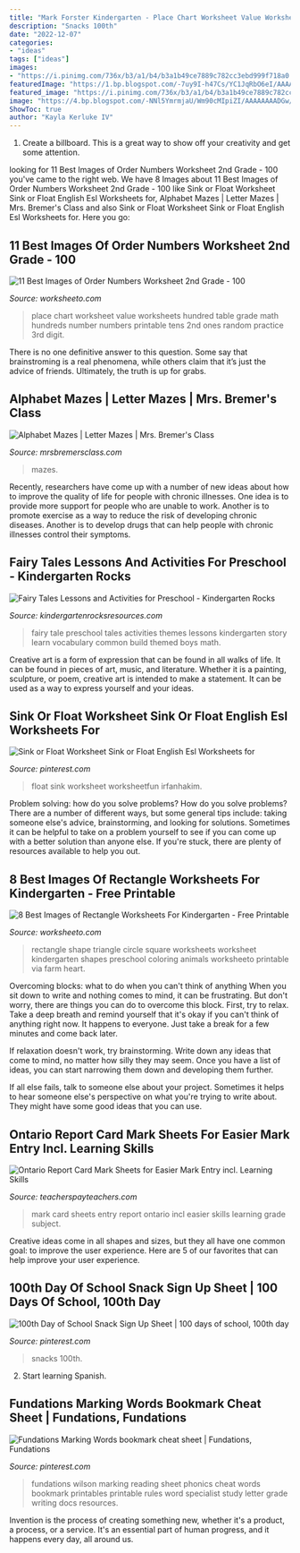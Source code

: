 ```yaml
---
title: "Mark Forster Kindergarten - Place Chart Worksheet Value Worksheets Hundred Table Grade Math Hundreds Number Numbers Printable Tens 2nd Ones Random Practice 3rd Digit"
description: "Snacks 100th"
date: "2022-12-07"
categories:
- "ideas"
tags: ["ideas"]
images:
- "https://i.pinimg.com/736x/b3/a1/b4/b3a1b49ce7889c782cc3ebd999f718a0.jpg"
featuredImage: "https://1.bp.blogspot.com/-7uy9I-h47Cs/YC1JqRbO6eI/AAAAAAAAb5U/YsWqAI2jjiAw7dhORsieuZEysFQyDs5OwCLcBGAsYHQ/s960/Alphabet%2Bletter%2Bmazes%2Buppercase%2Band%2Blowercase%2Bletter%2Blearning%2Bin%2BKindergarten%2Band%2BFirst%2BGrade.PNG"
featured_image: "https://i.pinimg.com/736x/b3/a1/b4/b3a1b49ce7889c782cc3ebd999f718a0.jpg"
image: "https://4.bp.blogspot.com/-NNl5YmrmjaU/Wm90cMIpiZI/AAAAAAAADGw/WaS4st7yG6k8CDzSAv726oFXr0ZLyx8yACLcBGAs/s1600/2018-01-29%2B12_46_25-Pinterest%2BPins%2B-%2BPowerPoint.png"
ShowToc: true
author: "Kayla Kerluke IV"
---
```



1. Create a billboard. This is a great way to show off your creativity and get some attention.

	

		
looking for 11 Best Images of Order Numbers Worksheet 2nd Grade - 100 you've came to the right web. We have 8 Images about 11 Best Images of Order Numbers Worksheet 2nd Grade - 100 like Sink or Float Worksheet Sink or Float English Esl Worksheets for, Alphabet Mazes | Letter Mazes | Mrs. Bremer&#039;s Class and also Sink or Float Worksheet Sink or Float English Esl Worksheets for. Here you go:
		
    
## 11 Best Images Of Order Numbers Worksheet 2nd Grade - 100

<img loading=lazy src="http://www.worksheeto.com/postpic/2014/05/one-hundred-chart-worksheet_715497.png" onerror="this.onerror=null;this.src='https://tse1.mm.bing.net/th?id=OIP.0nCHKGsQQRTsqSUGdPqPjQHaJl&amp;pid=15.1';" alt="11 Best Images of Order Numbers Worksheet 2nd Grade - 100">

_Source: worksheeto.com_

>place chart worksheet value worksheets hundred table grade math hundreds number numbers printable tens 2nd ones random practice 3rd digit. 

	

There is no one definitive answer to this question. Some say that brainstroming is a real phenomena, while others claim that it’s just the advice of friends. Ultimately, the truth is up for grabs.

    
## Alphabet Mazes | Letter Mazes | Mrs. Bremer&#039;s Class

<img loading=lazy src="https://1.bp.blogspot.com/-7uy9I-h47Cs/YC1JqRbO6eI/AAAAAAAAb5U/YsWqAI2jjiAw7dhORsieuZEysFQyDs5OwCLcBGAsYHQ/s960/Alphabet%2Bletter%2Bmazes%2Buppercase%2Band%2Blowercase%2Bletter%2Blearning%2Bin%2BKindergarten%2Band%2BFirst%2BGrade.PNG" onerror="this.onerror=null;this.src='https://tse3.mm.bing.net/th?id=OIP.lVel-G6LW7D5GrG-KLJGTgHaJ4&amp;pid=15.1';" alt="Alphabet Mazes | Letter Mazes | Mrs. Bremer&#039;s Class">

_Source: mrsbremersclass.com_

>mazes. 

	

Recently, researchers have come up with a number of new ideas about how to improve the quality of life for people with chronic illnesses. One idea is to provide more support for people who are unable to work. Another is to promote exercise as a way to reduce the risk of developing chronic diseases. Another is to develop drugs that can help people with chronic illnesses control their symptoms.

    
## Fairy Tales Lessons And Activities For Preschool - Kindergarten Rocks

<img loading=lazy src="https://4.bp.blogspot.com/-NNl5YmrmjaU/Wm90cMIpiZI/AAAAAAAADGw/WaS4st7yG6k8CDzSAv726oFXr0ZLyx8yACLcBGAs/s1600/2018-01-29%2B12_46_25-Pinterest%2BPins%2B-%2BPowerPoint.png" onerror="this.onerror=null;this.src='https://tse4.mm.bing.net/th?id=OIP.7wJ26Llv9qPU1dmf2a-HzQHaKK&amp;pid=15.1';" alt="Fairy Tales Lessons and Activities for Preschool - Kindergarten Rocks">

_Source: kindergartenrocksresources.com_

>fairy tale preschool tales activities themes lessons kindergarten story learn vocabulary common build themed boys math. 

	

Creative art is a form of expression that can be found in all walks of life. It can be found in pieces of art, music, and literature. Whether it is a painting, sculpture, or poem, creative art is intended to make a statement. It can be used as a way to express yourself and your ideas.

    
## Sink Or Float Worksheet Sink Or Float English Esl Worksheets For

<img loading=lazy src="https://i.pinimg.com/736x/b3/a1/b4/b3a1b49ce7889c782cc3ebd999f718a0.jpg" onerror="this.onerror=null;this.src='https://tse2.mm.bing.net/th?id=OIP.D008kpDSPqvicHFcW9yrOwHaKd&amp;pid=15.1';" alt="Sink or Float Worksheet Sink or Float English Esl Worksheets for">

_Source: pinterest.com_

>float sink worksheet worksheetfun irfanhakim. 

	

Problem solving: how do you solve problems?
How do you solve problems? There are a number of different ways, but some general tips include: taking someone else's advice, brainstorming, and looking for solutions. Sometimes it can be helpful to take on a problem yourself to see if you can come up with a better solution than anyone else. If you're stuck, there are plenty of resources available to help you out.

    
## 8 Best Images Of Rectangle Worksheets For Kindergarten - Free Printable

<img loading=lazy src="http://www.worksheeto.com/postpic/2013/01/circle-square-triangle-rectangle-shape-worksheet_310720.jpg" onerror="this.onerror=null;this.src='https://tse3.mm.bing.net/th?id=OIP.rFfOpnmUKA8izSI4oE70XgHaKe&amp;pid=15.1';" alt="8 Best Images of Rectangle Worksheets For Kindergarten - Free Printable">

_Source: worksheeto.com_

>rectangle shape triangle circle square worksheets worksheet kindergarten shapes preschool coloring animals worksheeto printable via farm heart. 

	

Overcoming blocks: what to do when you can't think of anything
When you sit down to write and nothing comes to mind, it can be frustrating. But don't worry, there are things you can do to overcome this block.
First, try to relax. Take a deep breath and remind yourself that it's okay if you can't think of anything right now. It happens to everyone. Just take a break for a few minutes and come back later.

If relaxation doesn't work, try brainstorming. Write down any ideas that come to mind, no matter how silly they may seem. Once you have a list of ideas, you can start narrowing them down and developing them further.

If all else fails, talk to someone else about your project. Sometimes it helps to hear someone else's perspective on what you're trying to write about. They might have some good ideas that you can use.

    
## Ontario Report Card Mark Sheets For Easier Mark Entry Incl. Learning Skills

<img loading=lazy src="https://ecdn.teacherspayteachers.com/thumbitem/Ontario-Report-Card-Mark-Sheets-for-Easier-Mark-Entry-incl-Learning-Skills-1859117-1459755524/original-1859117-2.jpg" onerror="this.onerror=null;this.src='https://tse2.mm.bing.net/th?id=OIP.y_e8MCGFv52dyzlmQ9C5BwAAAA&amp;pid=15.1';" alt="Ontario Report Card Mark Sheets for Easier Mark Entry incl. Learning Skills">

_Source: teacherspayteachers.com_

>mark card sheets entry report ontario incl easier skills learning grade subject. 

	

Creative ideas come in all shapes and sizes, but they all have one common goal: to improve the user experience. Here are 5 of our favorites that can help improve your user experience.

    
## 100th Day Of School Snack Sign Up Sheet | 100 Days Of School, 100th Day

<img loading=lazy src="https://i.pinimg.com/736x/6e/6a/0f/6e6a0f626afacf5c5fdd042a7c215c47.jpg" onerror="this.onerror=null;this.src='https://tse3.mm.bing.net/th?id=OIP.wCOdde9vkk5mvJBSukFkMQHaJv&amp;pid=15.1';" alt="100th Day of School Snack Sign Up Sheet | 100 days of school, 100th day">

_Source: pinterest.com_

>snacks 100th. 

	

2) Start learning Spanish.

    
## Fundations Marking Words Bookmark Cheat Sheet | Fundations, Fundations

<img loading=lazy src="https://i.pinimg.com/736x/27/fe/fb/27fefb404a3b0c25878640b78ead2921.jpg" onerror="this.onerror=null;this.src='https://tse3.mm.bing.net/th?id=OIP.w9guMgL5oPelTscAdzO4mQAAAA&amp;pid=15.1';" alt="Fundations Marking Words bookmark cheat sheet | Fundations, Fundations">

_Source: pinterest.com_

>fundations wilson marking reading sheet phonics cheat words bookmark printables printable rules word specialist study letter grade writing docs resources. 

	

Invention is the process of creating something new, whether it's a product, a process, or a service. It's an essential part of human progress, and it happens every day, all around us.

